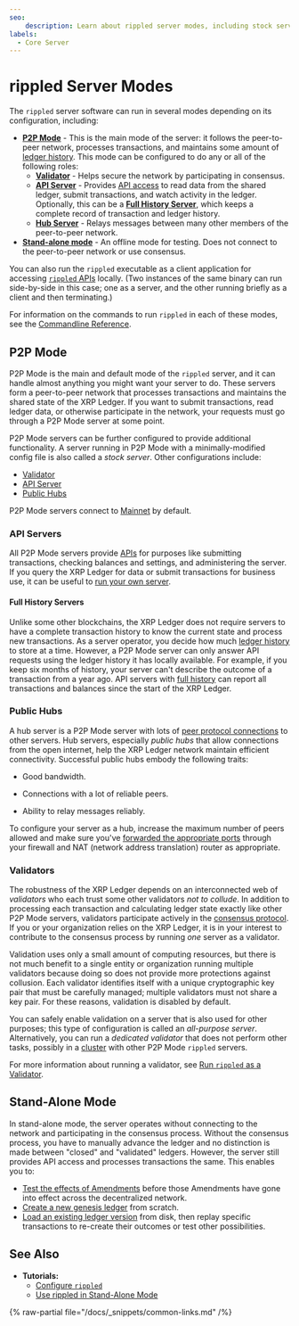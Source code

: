 ```yaml
---
seo:
    description: Learn about rippled server modes, including stock servers, validator servers, and rippled servers run in stand-alone mode.
labels:
  - Core Server
---
```

# rippled Server Modes

The `rippled` server software can run in several modes depending on its configuration, including:

- [**P2P Mode**](#p2p-mode) - This is the main mode of the server: it follows the peer-to-peer network, processes transactions, and maintains some amount of [ledger history](ledger-history.md). This mode can be configured to do any or all of the following roles:
    - [**Validator**](#validators) - Helps secure the network by participating in consensus.
    - [**API Server**](#api-servers) - Provides [API access](../../tutorials/http-websocket-apis/build-apps/get-started.md) to read data from the shared ledger, submit transactions, and watch activity in the ledger. Optionally, this can be a [**Full History Server**](#full-history-servers), which keeps a complete record of transaction and ledger history.
    - [**Hub Server**](#public-hubs) - Relays messages between many other members of the peer-to-peer network.
- [**Stand-alone mode**](#stand-alone-mode) - An offline mode for testing. Does not connect to the peer-to-peer network or use consensus.

You can also run the `rippled` executable as a client application for accessing [`rippled` APIs](../../references/http-websocket-apis/index.md) locally. (Two instances of the same binary can run side-by-side in this case; one as a server, and the other running briefly as a client and then terminating.)

For information on the commands to run `rippled` in each of these modes, see the [Commandline Reference](../../infrastructure/commandline-usage.md).


## P2P Mode

P2P Mode is the main and default mode of the `rippled` server, and it can handle almost anything you might want your server to do. These servers form a peer-to-peer network that processes transactions and maintains the shared state of the XRP Ledger. If you want to submit transactions, read ledger data, or otherwise participate in the network, your requests must go through a P2P Mode server at some point.

P2P Mode servers can be further configured to provide additional functionality. A server running in P2P Mode with a minimally-modified config file is also called a _stock server_. Other configurations include:

- [Validator](#validators)
- [API Server](#api-servers)
- [Public Hubs](#public-hubs)

P2P Mode servers connect to [Mainnet](parallel-networks.md) by default.


### API Servers

All P2P Mode servers provide [APIs](../../references/http-websocket-apis/index.md) for purposes like submitting transactions, checking balances and settings, and administering the server. If you query the XRP Ledger for data or submit transactions for business use, it can be useful to [run your own server](index.md#reasons-to-run-your-own-server).

#### Full History Servers

Unlike some other blockchains, the XRP Ledger does not require servers to have a complete transaction history to know the current state and process new transactions. As a server operator, you decide how much [ledger history](ledger-history.md) to store at a time. However, a P2P Mode server can only answer API requests using the ledger history it has locally available. For example, if you keep six months of history, your server can't describe the outcome of a transaction from a year ago. API servers with [full history](ledger-history.md#full-history) can report all transactions and balances since the start of the XRP Ledger.


### Public Hubs

A hub server is a P2P Mode server with lots of [peer protocol connections](peer-protocol.md) to other servers. Hub servers, especially _public hubs_ that allow connections from the open internet, help the XRP Ledger network maintain efficient connectivity. Successful public hubs embody the following traits:

- Good bandwidth.

- Connections with a lot of reliable peers.

- Ability to relay messages reliably.

To configure your server as a hub, increase the maximum number of peers allowed and make sure you've [forwarded the appropriate ports](../../infrastructure/configuration/peering/forward-ports-for-peering.md) through your firewall and NAT (network address translation) router as appropriate.


### Validators

The robustness of the XRP Ledger depends on an interconnected web of _validators_ who each trust some other validators _not to collude_. In addition to processing each transaction and calculating ledger state exactly like other P2P Mode servers, validators participate actively in the [consensus protocol](../consensus-protocol/index.md). If you or your organization relies on the XRP Ledger, it is in your interest to contribute to the consensus process by running _one_ server as a validator.

Validation uses only a small amount of computing resources, but there is not much benefit to a single entity or organization running multiple validators because doing so does not provide more protections against collusion. Each validator identifies itself with a unique cryptographic key pair that must be carefully managed; multiple validators must not share a key pair. For these reasons, validation is disabled by default.

You can safely enable validation on a server that is also used for other purposes; this type of configuration is called an _all-purpose server_. Alternatively, you can run a _dedicated validator_ that does not perform other tasks, possibly in a [cluster](clustering.md) with other P2P Mode `rippled` servers.

For more information about running a validator, see [Run `rippled` as a Validator](../../infrastructure/configuration/server-modes/run-rippled-as-a-validator.md).


## Stand-Alone Mode

In stand-alone mode, the server operates without connecting to the network and participating in the consensus process. Without the consensus process, you have to manually advance the ledger and no distinction is made between "closed" and "validated" ledgers. However, the server still provides API access and processes transactions the same. This enables you to:

- [Test the effects of Amendments](../../infrastructure/testing-and-auditing/test-amendments.md) before those Amendments have gone into effect across the decentralized network.
- [Create a new genesis ledger](../../infrastructure/testing-and-auditing/start-a-new-genesis-ledger-in-stand-alone-mode.md) from scratch.
- [Load an existing ledger version](../../infrastructure/testing-and-auditing/load-a-saved-ledger-in-stand-alone-mode.md) from disk, then replay specific transactions to re-create their outcomes or test other possibilities.


## See Also

- **Tutorials:**
    - [Configure `rippled`](../../infrastructure/configuration/index.md)
    - [Use rippled in Stand-Alone Mode](../../infrastructure/testing-and-auditing/index.md)

{% raw-partial file="/docs/_snippets/common-links.md" /%}
